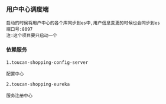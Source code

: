 ### 用户中心调度端
    
    启动的时候将用户中心的各个库同步到es中,用户信息变更的时候也会同步到es
    端口号:8097
    注:这个项目要只启动一个
   

#### 依赖服务
    1.toucan-shopping-config-server

    配置中心
    
    2.toucan-shopping-eureka
    
    服务注册中心
